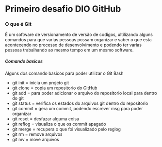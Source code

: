 # Primeiro desafio DIO GitHub

### O que é Git

É um software de versionamento de versão de codigos, ultilizando alguns comandos para que varias pessoas possam organizar e saber o que esta acontecendo no processo de desenvolvimento e podendo ter varias pessoas trabalhando ao mesmo tempo em um mesmo software.

##### Comando basicos

Alguns dos comando basicos para poder utilizar o Git Bash

* git init = inicia um projeto git
* git clone = copia um repositorio do GitHub
* git add = para poder adicionar o arquivo do repositorio local para dentro do git
* git status = verifica os estados do arquivos git dentro do repositorio
* git commit = gera um commit, podendo escrever msg para poder organizar
* git reset = desfazar alguma coisa
* git reflog = visualiza o que os commit apagado
* git merge = recupera o que foi visualizado pelo reglog
* git rm = remove arquivos
* git mv = move arquivos





